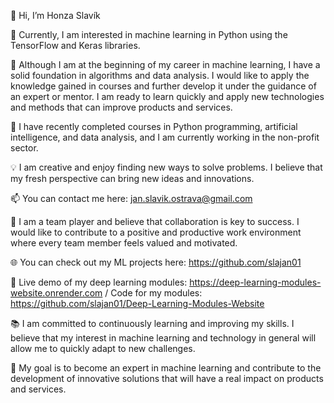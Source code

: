 👋 Hi, I’m Honza Slavík 

👀 Currently, I am interested in machine learning in Python using the TensorFlow and Keras libraries. 

🧠 Although I am at the beginning of my career in machine learning, I have a solid foundation in algorithms and data analysis. I would like to apply the knowledge gained in courses and further develop it under the guidance of an expert or mentor. I am ready to learn quickly and apply new technologies and methods that can improve products and services. 

🌱 I have recently completed courses in Python programming, artificial intelligence, and data analysis, and I am currently working in the non-profit sector. 

💡 I am creative and enjoy finding new ways to solve problems. I believe that my fresh perspective can bring new ideas and innovations. 

📫 You can contact me here: jan.slavik.ostrava@gmail.com 

🤝 I am a team player and believe that collaboration is key to success. I would like to contribute to a positive and productive work environment where every team member feels valued and motivated. 

🌐 You can check out my ML projects here: https://github.com/slajan01 

🤖 Live demo of my deep learning modules: https://deep-learning-modules-website.onrender.com / Code for my modules: https://github.com/slajan01/Deep-Learning-Modules-Website  

📚 I am committed to continuously learning and improving my skills. I believe that my interest in machine learning and technology in general will allow me to quickly adapt to new challenges. 

🎯 My goal is to become an expert in machine learning and contribute to the development of innovative solutions that will have a real impact on products and services.
